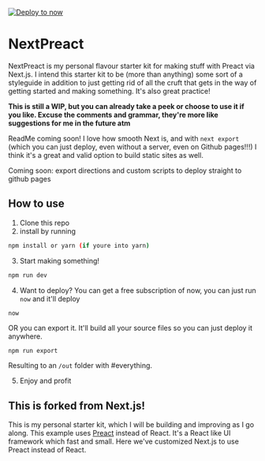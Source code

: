 [![Deploy to now](https://deploy.now.sh/static/button.svg)](https://deploy.now.sh/?repo=https://github.com/ezekielaquino/NextPreact)

# NextPreact

NextPreact is my personal flavour starter kit for making stuff with Preact via Next.js. I intend this starter kit to be (more than anything) some sort of a styleguide in addition to just getting rid of all the cruft that gets in the way of getting started and making something. It's also great practice!

**This is still a WIP, but you can already take a peek or choose to use it if you like. Excuse the comments and grammar, they're more like suggestions for me in the future atm**

ReadMe coming soon! I love how smooth Next is, and with `next export` (which you can just deploy, even without a server, even on Github pages!!!) I think it's a great and valid option to build static sites as well.

Coming soon: export directions and custom scripts to deploy straight to github pages

## How to use

1. Clone this repo
2. install by running

```bash
npm install or yarn (if youre into yarn)
```

3. Start making something!
```bash
npm run dev
```

4. Want to deploy?
You can get a free subscription of now, you can just run `now` and it'll deploy
```bash
now
```
OR you can export it. It'll build all your source files so you can just deploy it anywhere.
```
npm run export
```
Resulting to an `/out` folder with #everything.

5. Enjoy and profit

## This is forked from Next.js!
This is my personal starter kit, which I will be building and improving as I go along.
This example uses [Preact](https://github.com/developit/preact) instead of React. It's a React like UI framework which fast and small. Here we've customized Next.js to use Preact instead of React.